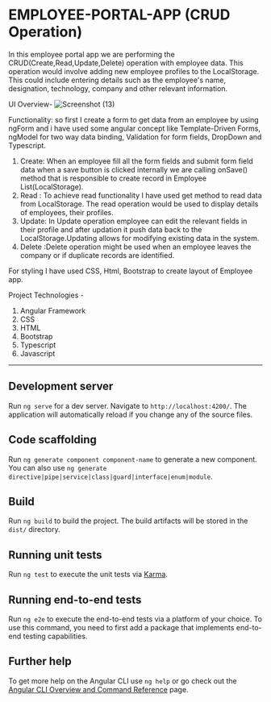 # EMPLOYEE-PORTAL-APP (CRUD Operation)

In this employee portal app we are performing the CRUD(Create,Read,Update,Delete) operation with employee data.  This operation would involve adding new employee profiles to the LocalStorage. This could include entering details such as the employee's name, designation, technology, company and other relevant information. 

UI Overview-
![Screenshot (13)](https://github.com/Hunnytyagi1996/EMPLOYEE-PORTAL-APP/assets/48430498/ce8267e7-83b6-4f0b-8ca5-fcbeea19d35b)

Functionality:
so first I create a  form to get data from an employee by using ngForm and  i have used some angular concept like Template-Driven Forms, ngModel for  two way data binding, Validation for form fields, DropDown and Typescript.

1. Create: When an employee fill all the form fields and submit form field data when a save button is clicked internally we are calling onSave() method that is responsible to create 
           record in Employee List(LocalStorage). 
2. Read  : To achieve read functionality  I have used get method to read data from LocalStorage.  The read operation would be used to display details of employees, their profiles.
3. Update: In Update operation employee can edit the relevant fields in their profile and after updation it push data  back to the LocalStorage.Updating allows for modifying existing 
           data  in the system.
4. Delete :Delete operation might be used when an employee leaves the company or if duplicate records are identified.

 For styling I have used CSS, Html, Bootstrap to create layout of Employee app.        

Project Technologies -                                          
1. Angular Framework                                              
2. CSS
3. HTML
4. Bootstrap
5. Typescript
6. Javascript

-----------------------------------------------------------------------------------------------------------------------------------------------------------------------------
 





## Development server

Run `ng serve` for a dev server. Navigate to `http://localhost:4200/`. The application will automatically reload if you change any of the source files.

## Code scaffolding

Run `ng generate component component-name` to generate a new component. You can also use `ng generate directive|pipe|service|class|guard|interface|enum|module`.

## Build

Run `ng build` to build the project. The build artifacts will be stored in the `dist/` directory.

## Running unit tests

Run `ng test` to execute the unit tests via [Karma](https://karma-runner.github.io).

## Running end-to-end tests

Run `ng e2e` to execute the end-to-end tests via a platform of your choice. To use this command, you need to first add a package that implements end-to-end testing capabilities.

## Further help

To get more help on the Angular CLI use `ng help` or go check out the [Angular CLI Overview and Command Reference](https://angular.io/cli) page.
